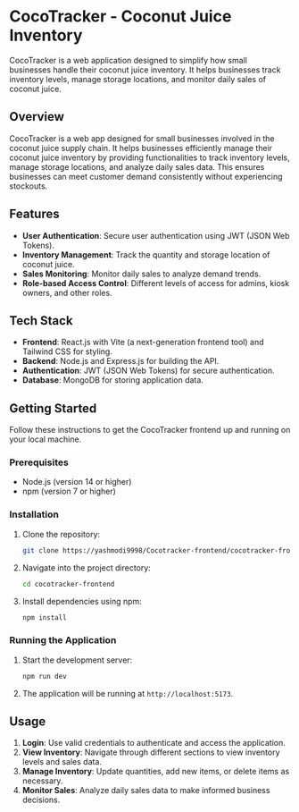 # CocoTracker - Coconut Juice Inventory

CocoTracker is a web application designed to simplify how small businesses handle their coconut juice inventory. It helps businesses track inventory levels, manage storage locations, and monitor daily sales of coconut juice.

## Overview

CocoTracker is a web app designed for small businesses involved in the coconut juice supply chain. It helps businesses efficiently manage their coconut juice inventory by providing functionalities to track inventory levels, manage storage locations, and analyze daily sales data. This ensures businesses can meet customer demand consistently without experiencing stockouts.

## Features

- **User Authentication**: Secure user authentication using JWT (JSON Web Tokens).
- **Inventory Management**: Track the quantity and storage location of coconut juice.
- **Sales Monitoring**: Monitor daily sales to analyze demand trends.
- **Role-based Access Control**: Different levels of access for admins, kiosk owners, and other roles.

## Tech Stack

- **Frontend**: React.js with Vite (a next-generation frontend tool) and Tailwind CSS for styling.
- **Backend**: Node.js and Express.js for building the API.
- **Authentication**: JWT (JSON Web Tokens) for secure authentication.
- **Database**: MongoDB for storing application data.

## Getting Started

Follow these instructions to get the CocoTracker frontend up and running on your local machine.

### Prerequisites

- Node.js (version 14 or higher)
- npm (version 7 or higher) 

### Installation

1. Clone the repository:

   ```bash
   git clone https://yashmodi9998/Cocotracker-frontend/cocotracker-frontend.git
   ```

2. Navigate into the project directory:

   ```bash
   cd cocotracker-frontend
   ```

3. Install dependencies using npm:

   ```bash
   npm install
   ```


### Running the Application

1. Start the development server:

   ```bash
   npm run dev
   ```


2. The application will be running at `http://localhost:5173`.

## Usage

1. **Login**: Use valid credentials to authenticate and access the application.
2. **View Inventory**: Navigate through different sections to view inventory levels and sales data.
3. **Manage Inventory**: Update quantities, add new items, or delete items as necessary.
4. **Monitor Sales**: Analyze daily sales data to make informed business decisions.

